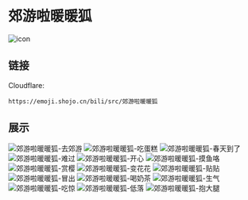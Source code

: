 # 郊游啦暖暖狐
![icon](https://emoji.shojo.cn/bili/src/郊游啦暖暖狐/icon.png)
## 链接
Cloudflare:
```
https://emoji.shojo.cn/bili/src/郊游啦暖暖狐
```
## 展示
![郊游啦暖暖狐-去郊游](https://emoji.shojo.cn/bili/src/郊游啦暖暖狐/郊游啦暖暖狐-去郊游.png)
![郊游啦暖暖狐-吃蛋糕](https://emoji.shojo.cn/bili/src/郊游啦暖暖狐/郊游啦暖暖狐-吃蛋糕.png)
![郊游啦暖暖狐-春天到了](https://emoji.shojo.cn/bili/src/郊游啦暖暖狐/郊游啦暖暖狐-春天到了.png)
![郊游啦暖暖狐-难过](https://emoji.shojo.cn/bili/src/郊游啦暖暖狐/郊游啦暖暖狐-难过.png)
![郊游啦暖暖狐-开心](https://emoji.shojo.cn/bili/src/郊游啦暖暖狐/郊游啦暖暖狐-开心.png)
![郊游啦暖暖狐-摸鱼咯](https://emoji.shojo.cn/bili/src/郊游啦暖暖狐/郊游啦暖暖狐-摸鱼咯.png)
![郊游啦暖暖狐-赏樱](https://emoji.shojo.cn/bili/src/郊游啦暖暖狐/郊游啦暖暖狐-赏樱.png)
![郊游啦暖暖狐-变花花](https://emoji.shojo.cn/bili/src/郊游啦暖暖狐/郊游啦暖暖狐-变花花.png)
![郊游啦暖暖狐-贴贴](https://emoji.shojo.cn/bili/src/郊游啦暖暖狐/郊游啦暖暖狐-贴贴.png)
![郊游啦暖暖狐-冒出](https://emoji.shojo.cn/bili/src/郊游啦暖暖狐/郊游啦暖暖狐-冒出.png)
![郊游啦暖暖狐-喝奶茶](https://emoji.shojo.cn/bili/src/郊游啦暖暖狐/郊游啦暖暖狐-喝奶茶.png)
![郊游啦暖暖狐-生气](https://emoji.shojo.cn/bili/src/郊游啦暖暖狐/郊游啦暖暖狐-生气.png)
![郊游啦暖暖狐-吃惊](https://emoji.shojo.cn/bili/src/郊游啦暖暖狐/郊游啦暖暖狐-吃惊.png)
![郊游啦暖暖狐-低落](https://emoji.shojo.cn/bili/src/郊游啦暖暖狐/郊游啦暖暖狐-低落.png)
![郊游啦暖暖狐-抱大腿](https://emoji.shojo.cn/bili/src/郊游啦暖暖狐/郊游啦暖暖狐-抱大腿.png)
